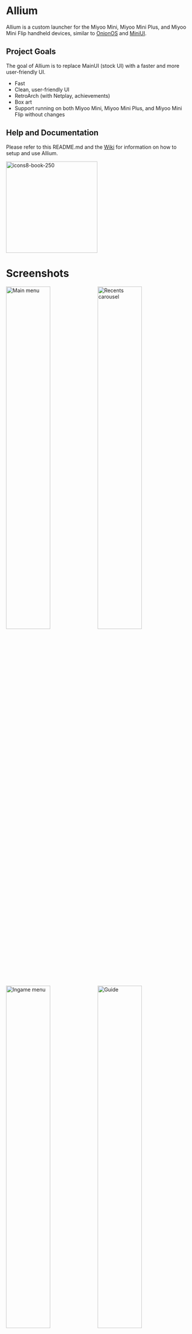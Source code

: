 # Allium

Allium is a custom launcher for the Miyoo Mini, Miyoo Mini Plus, and Miyoo Mini Flip handheld devices, similar to [OnionOS](https://github.com/OnionUI/Onion) and [MiniUI](https://github.com/shauninman/MiniUI).

## Project Goals

The goal of Allium is to replace MainUI (stock UI) with a faster and more user-friendly UI.
- Fast
- Clean, user-friendly UI
- RetroArch (with Netplay, achievements)
- Box art
- Support running on both Miyoo Mini, Miyoo Mini Plus, and Miyoo Mini Flip without changes

## Help and Documentation

Please refer to this README.md and the [Wiki](https://github.com/goweiwen/Allium/wiki) for information on how to setup and use Allium.

[<img width="250" height="250" alt="icons8-book-250" src="https://github.com/user-attachments/assets/c643a3e2-834d-4377-9b7a-0aa879e86ea7" />](https://github.com/goweiwen/Allium/wiki)


# Screenshots

<div>
    <img alt="Main menu" src="assets/screenshots/main-menu.png" width="49%">
    <img alt="Recents carousel" src="assets/screenshots/recents-carousel.png" width="49%">
    <img alt="Ingame menu" src="assets/screenshots/ingame-menu.png" width="49%">
    <img alt="Guide" src="assets/screenshots/guide.png" width="49%">
    <img alt="Settings" src="assets/screenshots/settings.png" width="49%">
    <img alt="Themes" src="assets/screenshots/themes.png" width="49%">
    <img alt="Localization" src="assets/screenshots/localization.png" width="49%">
</div>

## Installation

Allium supports both the Miyoo Mini, Miyoo Mini Plus,and Miyoo Mini Flip on the same SD card.

[Check out the wiki page for a more detailed set of instructions.](https://github.com/goweiwen/Allium/wiki/1.-Installation-Instructions)

### First Install
1. Format the SD card to [FAT32](https://github.com/anzz1/DotUI-X/wiki/fat32format).
2. Download the latest release and extract into your SD card. e.g. `E:/`.
3. Eject the disk (**important!**).

### Updating
1. Download the latest release and extract these folders into your SD card. e.g. `E:/`:
    - .allium
    - .tmp_update
    - Apps
    - RetroArch
3. Eject the disk (**important!**).

## Features
- Supports stock/Onion/DotUI SD card layout
- Works without configuration
- Box art (250px wide, PNG, JPG, GIF)
- Supports gameslist.xml with nested folders
- Favorites
- Recents list (sort by last played or playtime)
- Alternative recents view with save-state screenshot previews
- Search games by name
- Activity tracker
- [RetroArch for all supported cores](https://github.com/goweiwen/Allium/wiki/Console-Mapper)
- Volume & Brightness (menu + l/r/u/d) control
- In-game menu (save & load with screenshots, reset, access RetroArch menu, [guide](https://github.com/goweiwen/Allium/wiki/In-game-Guide-Walkthrough-Reader), disk changer, quit)
- Automatic resume when powering off/on
- Suspend
- Settings page
    - WiFi (IP Address, NTP, Telnet, FTP)
    - Date, time, timezone
    - Change LCD settings
    - Customize theme colours, font
    - Change system language

## Planned Features
(roughly in order of priority)
- Theme manager
    - Built-in themes
    - Save current theme to file
    - Background images
- Activity tracker
    - Track play sessions using RTC
- Battery history
- UI improvements:
    - Folder icon
    - Volume indicator
    - Brightness indicator
    - Error toast (e.g. no core found for game)
    - Anti-aliased circles
- WiFi stuff (wifi stuff is deprioritized because I mainly carry a MM without wifi):
    - OTA update
    - Metadata/box art scraper
    - Cloud save sync
    - Seamless netplay from ingame menu

## Development

Allium comes with a simulator that can be used for development. The simulator requires SDL2 to be installed.

### Requirements
1. `make`, `cargo`, `zip`, `clang` (`libclang-dev`)
2. [SDL2](https://github.com/Rust-SDL2/rust-sdl2#sdl20-development-libraries) (optional, if simulator is not used)
3. [cross](https://github.com/cross-rs/cross): `cargo install cross --git https://github.com/cross-rs/cross` (optional, for cross-compilation)

### Architecture
Allium is split into several binaries:
- `alliumd` (daemon that handles launcher/game/menu launching, vol/brightness hotkeys, poweroff)
- `allium-launcher` (main menu, including games, recents, settings)
- `allium-menu` (ingame menu, including guide reader)
- `activity-tracker` (gui for looking at game activity/playtime)
- `screenshot`
- `say` (draws text onto the screen, using Allium's theme settings and exits)
- `show` (draws an image to screen, or darkens the screen and exits)
- `show-hotkeys` (draws a list of hotkeys onto the screen and exits)
- `myctl` (manipulates hardware like volume. This relies on the MM's proprietary libraries.)

Shared code is located in the `common` crate.

### Simulator
There is no simulator for `alliumd` (no UI, only logic).
```
# Run main menu (allium-launcher)
make simulator bin=allium-launcher

# Run ingame menu (allium-menu)
make simulator bin=allium-menu
```

### Building

Running `make` will build Allium and RetroArch, then copy the built and static files into `dist/`.
```
make all
```

### Deploying to Hardware

For quick testing on real hardware, you can use the deployment targets:

1. Create a `.env` file (git-ignored) in the project root:
```bash
cp .env.example .env
```

2. Edit `.env` and set your SD card path:
```makefile
SDCARD_PATH=/path/to/sdcard  # Adjust for your mount point
```

`SDCARD_PATH` can point to a local mount, an `sshfs` mount, or a directory you sync with `adb` when testing over Wi-Fi devices. For example:
```bash
sshfs user@device:/mnt/SDCARD ~/mnt/miyoo
SDCARD_PATH=~/mnt/miyoo make deploy
```

Devices with adb can instead sync artifacts with:
```bash
adb push -a dist/. /mnt/SDCARD
```

3. Deploy just update files to existing Allium SD Card:
```bash
make deploy
```

Or deploy everything to a fresh SD Card:
```bash
make deploy-all
```

Alternatively, set `SDCARD_PATH` as an environment variable:
```bash
SDCARD_PATH=/path/to/sdcard make deploy
```


## Acknowledgements

Allium is only possible thanks to the Miyoo Mini community, including but not limited to:
- eggs: RetroArch port, [many code samples](https://www.dropbox.com/sh/hqcsr1h1d7f8nr3/AABtSOygIX_e4mio3rkLetWTa), answering questions on Discord
- [Onion team](https://github.com/OnionUI/Onion) (Aemiii91, Schmurtz, Totofaki, and more): Maintaining a sane-defaults RetroArch configuration, and the huge village
- kebabstorm: [Miyoo Mini resources](https://github.com/anzz1/miyoomini-resources)
- shauninman: Allium is heavily inspired by [MiniUI](https://github.com/shauninman/MiniUI)'s simplicity and clean design
- [steward-fu](https://github.com/steward-fu): miraculous DraStic port
- Early adopters and testers of Allium
- [Icons8.com](icons8.com) for the icons used in the wiki.

